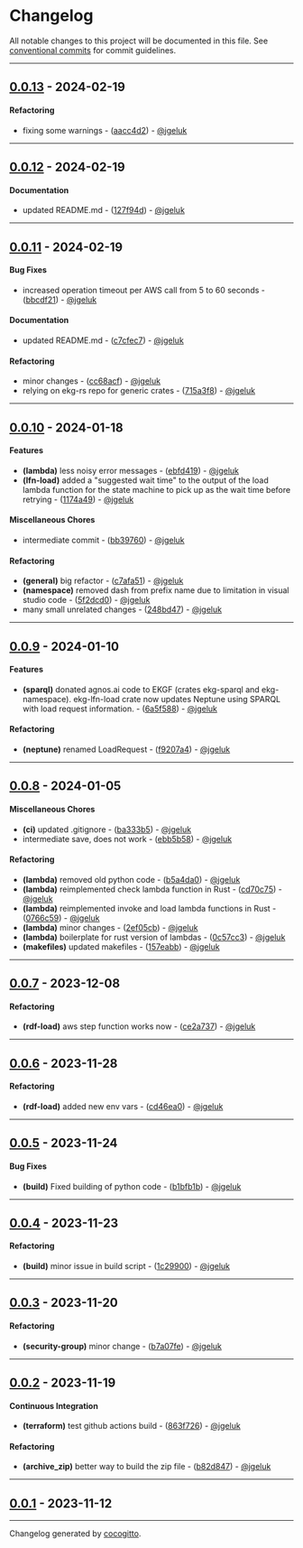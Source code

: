 # Changelog
All notable changes to this project will be documented in this file. See [conventional commits](https://www.conventionalcommits.org/) for commit guidelines.

- - -
## [0.0.13](https://github.com/EKGF/terraform-neptune/compare/0.0.12..0.0.13) - 2024-02-19
#### Refactoring
- fixing some warnings - ([aacc4d2](https://github.com/EKGF/terraform-neptune/commit/aacc4d285c016790479b4b2796456d9344ea36cf)) - [@jgeluk](https://github.com/jgeluk)

- - -

## [0.0.12](https://github.com/EKGF/terraform-neptune/compare/0.0.11..0.0.12) - 2024-02-19
#### Documentation
- updated README.md - ([127f94d](https://github.com/EKGF/terraform-neptune/commit/127f94db71ca56607b873e2c661b75f811fe66f4)) - [@jgeluk](https://github.com/jgeluk)

- - -

## [0.0.11](https://github.com/EKGF/terraform-neptune/compare/0.0.10..0.0.11) - 2024-02-19
#### Bug Fixes
- increased operation timeout per AWS call from 5 to 60 seconds - ([bbcdf21](https://github.com/EKGF/terraform-neptune/commit/bbcdf218061f89d817e003ae68725ebba8527573)) - [@jgeluk](https://github.com/jgeluk)
#### Documentation
- updated README.md - ([c7cfec7](https://github.com/EKGF/terraform-neptune/commit/c7cfec7101c978471df511d385293c0866a8a69b)) - [@jgeluk](https://github.com/jgeluk)
#### Refactoring
- minor changes - ([cc68acf](https://github.com/EKGF/terraform-neptune/commit/cc68acfb077f703ca5a45f0855112732a9069076)) - [@jgeluk](https://github.com/jgeluk)
- relying on ekg-rs repo for generic crates - ([715a3f8](https://github.com/EKGF/terraform-neptune/commit/715a3f8f18f3815f79cc259b7dd766f721607e60)) - [@jgeluk](https://github.com/jgeluk)

- - -

## [0.0.10](https://github.com/EKGF/terraform-neptune/compare/0.0.9..0.0.10) - 2024-01-18
#### Features
- **(lambda)** less noisy error messages - ([ebfd419](https://github.com/EKGF/terraform-neptune/commit/ebfd419d3b57acc1a46795951aa05005c39696bc)) - [@jgeluk](https://github.com/jgeluk)
- **(lfn-load)** added a "suggested wait time" to the output of the load lambda function for the state machine to pick up as the wait time before retrying - ([1174a49](https://github.com/EKGF/terraform-neptune/commit/1174a4998b23f50468f1552375620a1503a3bad9)) - [@jgeluk](https://github.com/jgeluk)
#### Miscellaneous Chores
- intermediate commit - ([bb39760](https://github.com/EKGF/terraform-neptune/commit/bb39760ba7eccc8bd15ea82ee89dbc2046b044ce)) - [@jgeluk](https://github.com/jgeluk)
#### Refactoring
- **(general)** big refactor - ([c7afa51](https://github.com/EKGF/terraform-neptune/commit/c7afa51ad37c8f543ceee70317f49f39c9aae831)) - [@jgeluk](https://github.com/jgeluk)
- **(namespace)** removed dash from prefix name due to limitation in visual studio code - ([5f2dcd0](https://github.com/EKGF/terraform-neptune/commit/5f2dcd042439951b6f095bf5af25c56684f17f68)) - [@jgeluk](https://github.com/jgeluk)
- many small unrelated changes - ([248bd47](https://github.com/EKGF/terraform-neptune/commit/248bd4736d026d91d8dd8cd21321d2942819042e)) - [@jgeluk](https://github.com/jgeluk)

- - -

## [0.0.9](https://github.com/EKGF/terraform-neptune/compare/0.0.8..0.0.9) - 2024-01-10
#### Features
- **(sparql)** donated agnos.ai code to EKGF (crates ekg-sparql and ekg-namespace). ekg-lfn-load crate now updates Neptune using SPARQL with load request information. - ([6a5f588](https://github.com/EKGF/terraform-neptune/commit/6a5f5889186a508704325d738eba61bc809a3bc0)) - [@jgeluk](https://github.com/jgeluk)
#### Refactoring
- **(neptune)** renamed LoadRequest - ([f9207a4](https://github.com/EKGF/terraform-neptune/commit/f9207a426f60a7a513749c26bfc496152dba55ea)) - [@jgeluk](https://github.com/jgeluk)

- - -

## [0.0.8](https://github.com/EKGF/terraform-neptune/compare/0.0.7..0.0.8) - 2024-01-05
#### Miscellaneous Chores
- **(ci)** updated .gitignore - ([ba333b5](https://github.com/EKGF/terraform-neptune/commit/ba333b5cd92785fbcd1cbf5ac5f98e925a54d22e)) - [@jgeluk](https://github.com/jgeluk)
- intermediate save, does not work - ([ebb5b58](https://github.com/EKGF/terraform-neptune/commit/ebb5b58a875b8cd665d36f8b167aa59c926752fa)) - [@jgeluk](https://github.com/jgeluk)
#### Refactoring
- **(lambda)** removed old python code - ([b5a4da0](https://github.com/EKGF/terraform-neptune/commit/b5a4da0b464f8dbd23a8df615ee00f7fa1dce51b)) - [@jgeluk](https://github.com/jgeluk)
- **(lambda)** reimplemented check lambda function in Rust - ([cd70c75](https://github.com/EKGF/terraform-neptune/commit/cd70c7583c914d40177edb041b3eef268e6316af)) - [@jgeluk](https://github.com/jgeluk)
- **(lambda)** reimplemented invoke and load lambda functions in Rust - ([0766c59](https://github.com/EKGF/terraform-neptune/commit/0766c5918a58101e05cf62ffd04d5372c045ba27)) - [@jgeluk](https://github.com/jgeluk)
- **(lambda)** minor changes - ([2ef05cb](https://github.com/EKGF/terraform-neptune/commit/2ef05cb69bcda2604df50ed5dbd625c45f8e9205)) - [@jgeluk](https://github.com/jgeluk)
- **(lambda)** boilerplate for rust version of lambdas - ([0c57cc3](https://github.com/EKGF/terraform-neptune/commit/0c57cc3113bafb2387af6161696dc56bfad28337)) - [@jgeluk](https://github.com/jgeluk)
- **(makefiles)** updated makefiles - ([157eabb](https://github.com/EKGF/terraform-neptune/commit/157eabb3b0e45ad117af042173828875e4bc79d0)) - [@jgeluk](https://github.com/jgeluk)

- - -

## [0.0.7](https://github.com/EKGF/terraform-neptune/compare/0.0.6..0.0.7) - 2023-12-08
#### Refactoring
- **(rdf-load)** aws step function works now - ([ce2a737](https://github.com/EKGF/terraform-neptune/commit/ce2a737c05ff2e570f4a857003d28da7176e4b8b)) - [@jgeluk](https://github.com/jgeluk)

- - -

## [0.0.6](https://github.com/EKGF/terraform-neptune/compare/0.0.5..0.0.6) - 2023-11-28
#### Refactoring
- **(rdf-load)** added new env vars - ([cd46ea0](https://github.com/EKGF/terraform-neptune/commit/cd46ea021a21411d63bd9e53bde6b115c5d3d615)) - [@jgeluk](https://github.com/jgeluk)

- - -

## [0.0.5](https://github.com/EKGF/terraform-neptune/compare/0.0.4..0.0.5) - 2023-11-24
#### Bug Fixes
- **(build)** Fixed building of python code - ([b1bfb1b](https://github.com/EKGF/terraform-neptune/commit/b1bfb1be691f644d1c638e182d3ae850ede3047e)) - [@jgeluk](https://github.com/jgeluk)

- - -

## [0.0.4](https://github.com/EKGF/terraform-neptune/compare/0.0.3..0.0.4) - 2023-11-23
#### Refactoring
- **(build)** minor issue in build script - ([1c29900](https://github.com/EKGF/terraform-neptune/commit/1c29900584cb7f2c52d24d4688b85dcf2fe188b3)) - [@jgeluk](https://github.com/jgeluk)

- - -

## [0.0.3](https://github.com/EKGF/terraform-neptune/compare/0.0.2..0.0.3) - 2023-11-20
#### Refactoring
- **(security-group)** minor change - ([b7a07fe](https://github.com/EKGF/terraform-neptune/commit/b7a07feba9e38843549d9dba3e6b065eb7dca4c7)) - [@jgeluk](https://github.com/jgeluk)

- - -

## [0.0.2](https://github.com/EKGF/terraform-neptune/compare/0.0.1..0.0.2) - 2023-11-19
#### Continuous Integration
- **(terraform)** test github actions build - ([863f726](https://github.com/EKGF/terraform-neptune/commit/863f726f106a11b5ca555411d8088375abcce7e0)) - [@jgeluk](https://github.com/jgeluk)
#### Refactoring
- **(archive_zip)** better way to build the zip file - ([b82d847](https://github.com/EKGF/terraform-neptune/commit/b82d84709d81461fb8b8366d8e329c03005e5651)) - [@jgeluk](https://github.com/jgeluk)

- - -

## [0.0.1](https://github.com/EKGF/terraform-neptune/compare/bb5cbe78b8805873b3351b493d83168043cf156a..0.0.1) - 2023-11-12

- - -

Changelog generated by [cocogitto](https://github.com/cocogitto/cocogitto).